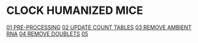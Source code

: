 # CLOCK HUMANIZED MICE


[01 PRE-PROCESSING](01_PREPROCESSING.md)
[02 UPDATE COUNT TABLES](02_UPDATECOUNTS.md)
[03 REMOVE AMBIENT RNA](03_REMOVEAMBIENT.md)
[04 REMOVE DOUBLETS](04_REMOVEDOUBLETS.md)
[05 ]()
